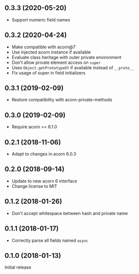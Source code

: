 ## 0.3.3 (2020-05-20)

* Support numeric field names

## 0.3.2 (2020-04-24)

* Make compatible with acorn@7
* Use injected acorn instance if available
* Evaluate class heritage with outer private environment
* Don't allow private element access on `super`
* Uses `Object.getPrototypeOf` if available instead of `__proto__`
* Fix usage of super in field initializers

## 0.3.1 (2019-02-09)

* Restore compatibility with acorn-private-methods

## 0.3.0 (2019-02-09)

* Require acorn >= 6.1.0

## 0.2.1 (2018-11-06)

* Adapt to changes in acorn 6.0.3

## 0.2.0 (2018-09-14)

* Update to new acorn 6 interface
* Change license to MIT

## 0.1.2 (2018-01-26)

* Don't accept whitespace between hash and private name

## 0.1.1 (2018-01-17)

* Correctly parse all fields named `async`

## 0.1.0 (2018-01-13)

Initial release
